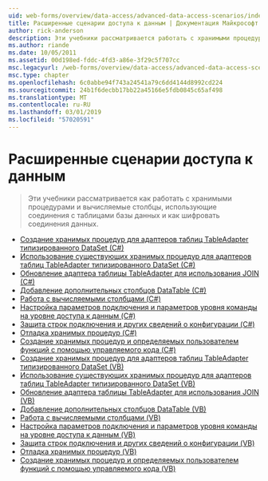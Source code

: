 ```yaml
---
uid: web-forms/overview/data-access/advanced-data-access-scenarios/index
title: Расширенные сценарии доступа к данным | Документация Майкрософт
author: rick-anderson
description: Эти учебники рассматривается работать с хранимыми процедурами и вычисляемые столбцы, использующие соединения с таблицами базы данных и шифрование сведений о соединении данных...
ms.author: riande
ms.date: 10/05/2011
ms.assetid: 00d198ed-fddc-4fd3-a86e-3f29c5f707cc
msc.legacyurl: /web-forms/overview/data-access/advanced-data-access-scenarios
msc.type: chapter
ms.openlocfilehash: 6c0abbe94f743a24541a79c6dd4144d8992cd224
ms.sourcegitcommit: 24b1f6decbb17bb22a45166e5fdb0845c65af498
ms.translationtype: MT
ms.contentlocale: ru-RU
ms.lasthandoff: 03/01/2019
ms.locfileid: "57020591"
---
```

<a name="advanced-data-access-scenarios"></a>Расширенные сценарии доступа к данным
====================
> Эти учебники рассматривается как работать с хранимыми процедурами и вычисляемые столбцы, использующие соединения с таблицами базы данных и как шифровать соединения данных.


- [Создание хранимых процедур для адаптеров таблиц TableAdapter типизированного DataSet (C#)](creating-new-stored-procedures-for-the-typed-dataset-s-tableadapters-cs.md)
- [Использование существующих хранимых процедур для адаптеров таблиц TableAdapter типизированного DataSet (C#)](using-existing-stored-procedures-for-the-typed-dataset-s-tableadapters-cs.md)
- [Обновление адаптера таблицы TableAdapter для использования JOIN (C#)](updating-the-tableadapter-to-use-joins-cs.md)
- [Добавление дополнительных столбцов DataTable (C#)](adding-additional-datatable-columns-cs.md)
- [Работа с вычисляемыми столбцами (C#)](working-with-computed-columns-cs.md)
- [Настройка параметров подключения и параметров уровня команды на уровне доступа к данным (C#)](configuring-the-data-access-layer-s-connection-and-command-level-settings-cs.md)
- [Защита строк подключения и других сведений о конфигурации (C#)](protecting-connection-strings-and-other-configuration-information-cs.md)
- [Отладка хранимых процедур (C#)](debugging-stored-procedures-cs.md)
- [Создание хранимых процедур и определяемых пользователем функций с помощью управляемого кода (C#)](creating-stored-procedures-and-user-defined-functions-with-managed-code-cs.md)
- [Создание хранимых процедур для адаптеров таблиц TableAdapter типизированного DataSet (VB)](creating-new-stored-procedures-for-the-typed-dataset-s-tableadapters-vb.md)
- [Использование существующих хранимых процедур для адаптеров таблиц TableAdapter типизированного DataSet (VB)](using-existing-stored-procedures-for-the-typed-dataset-s-tableadapters-vb.md)
- [Обновление адаптера таблицы TableAdapter для использования JOIN (VB)](updating-the-tableadapter-to-use-joins-vb.md)
- [Добавление дополнительных столбцов DataTable (VB)](adding-additional-datatable-columns-vb.md)
- [Работа с вычисляемыми столбцами (VB)](working-with-computed-columns-vb.md)
- [Настройка параметров подключения и параметров уровня команды на уровне доступа к данным (VB)](configuring-the-data-access-layer-s-connection-and-command-level-settings-vb.md)
- [Защита строк подключения и других сведений о конфигурации (VB)](protecting-connection-strings-and-other-configuration-information-vb.md)
- [Отладка хранимых процедур (VB)](debugging-stored-procedures-vb.md)
- [Создание хранимых процедур и определяемых пользователем функций с помощью управляемого кода (VB)](creating-stored-procedures-and-user-defined-functions-with-managed-code-vb.md)

